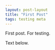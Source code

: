 ```yaml
---
layout: post-layout
title: "First Post"
tags: testing meta
---
```


First post. For testing.

<script src="/js/scanline-skybox-perspective-projection.js">
</script>

Text below.
